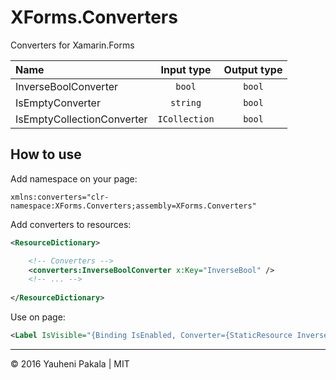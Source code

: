# XForms.Converters
Converters for Xamarin.Forms

| Name            | Input type | Output type |
|:---------------|:----------------:|:---------:|
| InverseBoolConverter | `bool` | `bool` |
| IsEmptyConverter | `string` | `bool` |
| IsEmptyCollectionConverter | `ICollection` | `bool` |

## How to use

Add namespace on your page:
```
xmlns:converters="clr-namespace:XForms.Converters;assembly=XForms.Converters"
```

Add converters to resources:
```xml
<ResourceDictionary>

	<!-- Converters -->
	<converters:InverseBoolConverter x:Key="InverseBool" />
	<!-- ... -->
	
</ResourceDictionary>
```

Use on page:
```xml
<Label IsVisible="{Binding IsEnabled, Converter={StaticResource InverseBool}}" Text="XForms" />
```

---

&copy; 2016 Yauheni Pakala | MIT
